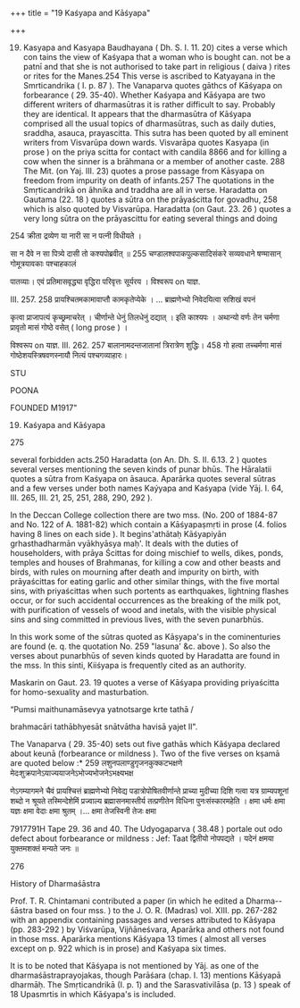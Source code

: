 +++
title = "19 Kaśyapa and Kāśyapa"

+++

19. Kasyapa and Kasyapa Baudhayana ( Dh. S. I. 11. 20) cites a verse which con tains the view of Kaśyapa that a woman who is bought can. not be a patnī and that she is not authorised to take part in religious ( daiva ) rites or rites for the Manes.254 This verse is ascribed to Katyayana in the Smrticandrika ( I. p. 87 ). The Vanaparva quotes gāthcs of Kāśyapa on forbearance ( 29. 35-40). Whether Kaśyapa and Kāśyapa are two different writers of dharmasūtras it is rather difficult to say. Probably they are identical. It appears that the dharmasūtra of Kāśyapa comprised all the usual topics of dharmasūtras, such as daily duties, sraddha, asauca, prayascitta. This sutra has been quoted by all eminent writers from Visvarūpa down wards. Visvarāpa quotes Kasyapa (in prose ) on the priya scitta for contact with candila 8866 and for killing a cow when the sinner is a brāhmana or a member of another caste. 288 The Mit. (on Yaj. III. 23) quotes a prose passage from Kāsyapa on freedom from impurity on death of infants.257 The quotations in the Smṛticandrikā on āhnika and traddha are all in verse. Haradatta on Gautama (22. 18 ) quotes a sūtra on the prāyaścitta for govadhu, 258 which is also quoted by Visvarūpa. Haradatta (on Gaut. 23. 26 ) quotes a very long sūtra on the prāyascittu for eating several things and doing 

254 क्रीता द्रव्येण या नारी सा न पत्नी विधीयते । 

सा न दैवे न सा पित्र्ये दासी तो कश्यपोब्रवीत् ॥ 255 चण्डालश्वपाकपुल्कसादिसंकरे सव्यवधाने षण्मासान् गोमूत्रयावकाः पश्चाहकालं 

पातव्याः। एवं प्रतिमासवृद्ध्या वृद्धिरा परिवृत्तः सूर्यरय । विश्वरूप on याज्ञ. 

III. 257. 258 प्रायश्चितमकामावाप्तौ कामकृतेप्येके । ... ब्राह्मणेभ्यो निवेदयित्वा सशिखं वपनं 

कृत्वा प्राजापत्यं कृच्छ्रमाचरेत् । चीर्णान्ते धेनुं तिलधेनुं दद्यात् । इति काश्यपः । अथान्यो वर्णः तेन चर्मणा प्रावृतो मासं गोष्ठे वसेत् ( long prose ) । 

विश्वरूप on याज्ञ. III. 262. 257 बालानामदन्तजातानां त्रिरात्रेण शुद्धिः। 458 गो हत्वा तच्चर्मणा मासं गोष्ठेशयस्त्रिषवणस्नायौ नित्यं पश्चगव्याहारः। 



STU 

POONA 

FOUNDED M1917" 

19. Kaśyapa and Kāśyapa 

275 

several forbidden acts.250 Haradatta (on An. Dh. S. II. 6.13. 2 ) quotes several verses mentioning the seven kinds of punar bhūs. The Hāralatii quotes a sūtra from Kaśyapa on āsauca. Aparārka quotes several sūtras and a few verses under both names Kaýyapa and Kaśyapa (vide Yāj. I. 64, III. 265, III. 21, 25, 251, 288, 290, 292 ). 

In the Deccan College collection there are two mss. (No. 200 of 1884-87 and No. 122 of A. 1881-82) which contain a Kāśyapaṣmṛti in prose (4. folios having 8 lines on each side ). It begins'athātaḥ Kāśyapiyān grhasthadharmān vyākhyāsya maḥ'. It deals with the duties of householders, with prāya Ścittas for doing mischief to wells, dikes, ponds, temples and houses of Brahmanas, for killing a cow and other beasts and birds, with rules on mourning after death and impurity on birth, with prāyaścittas for eating garlic and other similar things, with the five mortal sins, with priyaścittas when such portents as earthquakes, lightning flashes occur, or for such accidental occurrences as the breaking of the milk pot, with purification of vessels of wood and inetals, with the visible physical sins and sing committed in previous lives, with the seven punarbhūs. 

In this work some of the sūtras quoted as Kāṣyapa's in the cominenturies are found (e. q. the quotation No. 259 "lasuna' &c. above ). So also the verses about punarbhūs of seven kinds quoted by Haradatta are found in the mss. In this sinti, Kiiśyapa is frequently cited as an authority. 

Maskarin on Gaut. 23. 19 quotes a verse of Kāśyapa providing priyaścitta for homo-sexuality and masturbation. 

“Pumsi maithunamāsevya yatnotsarge krte tathā / 

brahmacāri tathābhyesāt snātvātha havisā yajet Il". 

The Vanaparva ( 29. 35-40) sets out five gathās which Kāśyapa declared about keunā (forbearance or mildness ). Two of the five verses on kṣamā are quoted below :* 259 लशुनपलाण्डुगृजनकुक्कटभक्षणे मेदःशुक्रपानेऽयाज्ययाजनेऽभोज्यभोजनेऽभक्ष्यभक्ष 

णेऽगम्यागमने चैवं प्रायश्चित्तं ब्राह्मणेभ्यो निवेद्य पडात्रोपोषितवीर्णान्ते प्राच्या मुदीच्या दिशि गत्वा यत्र ग्राम्यपशूनां शब्दो न श्रूयते तस्मिन्देशेमिं प्रज्वाल्य ब्रह्मासनमास्तीर्य तत्प्रणीतेन विधिना पुनःसंस्कारमहेति । क्षमा धर्मः क्षमा यज्ञः क्षमा वेदाः क्षमा श्रुतम् ।... क्षमा तेजस्विनी तेजः क्षमा 

7917791H Tape 29. 36 and 40. The Udyogaparva ( 38.48 ) portale out odo defect about forbearance or mildness : Jef: Taat द्वितीयो नोपपद्यते । यदेनं क्षमया युक्तमशक्तं मन्यते जनः ॥ 

276 

History of Dharmaśāstra 

Prof. T. R. Chintamani contributed a paper (in which he edited a Dharma--śāstra based on four mss. ) to the J. O. R. (Madras) vol. XIII. pp. 267-282 with an appendix containing passages and verses attributed to Kāśyapa (pp. 283-292 ) by Viśvarūpa, Vijñāneśvara, Aparārka and others not found in those mss. Aparārka mentions Kāśyapa 13 times ( almost all verses except on p. 922 which is in prose) and Kaśyapa six times. 

It is to be noted that Kāśyapa is not mentioned by Yāj. as one of the dharmaśāstraprayojakas, though Parāśara (chap. I. 13) mentions Kāśyapā dharmāḥ. The Smṛticandrikā (I. p. 1) and the Sarasvativilāsa (p. 13 ) speak of 18 Upasmrtis in which Kāśyapa's is included. 
